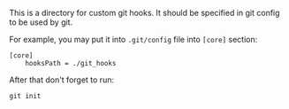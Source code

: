 This is a directory for custom git hooks. It should be specified in git config to be used by git.

For example, you may put it into ```.git/config``` file into ```[core]``` section:
```
[core]
    hooksPath = ./git_hooks
```

After that don't forget to run:
```
git init
```

